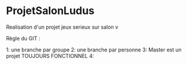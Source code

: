 # ProjetSalonLudus
Realisation d'un projet jeux serieux sur salon v






Règle du GIT : 

1: une branche par groupe 
2: une branche par personne 
3: Master est un projet TOUJOURS FONCTIONNEL 
4:
























